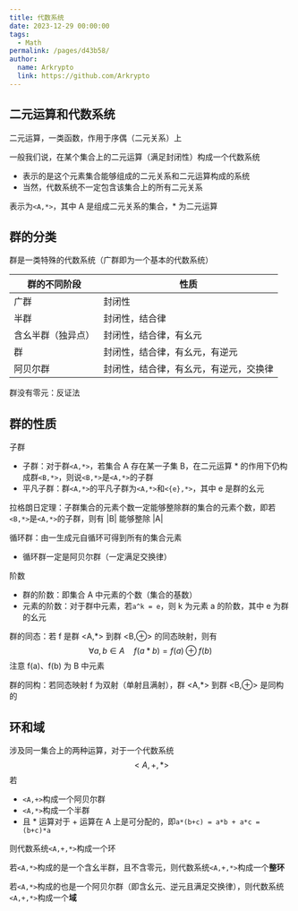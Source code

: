 ```yaml
---
title: 代数系统
date: 2023-12-29 00:00:00
tags: 
  - Math
permalink: /pages/d43b58/
author: 
  name: Arkrypto
  link: https://github.com/Arkrypto
---
```


## 二元运算和代数系统

二元运算，一类函数，作用于序偶（二元关系）上

一般我们说，在某个集合上的二元运算（满足封闭性）构成一个代数系统

- 表示的是这个元素集合能够组成的二元关系和二元运算构成的系统
- 当然，代数系统不一定包含该集合上的所有二元关系

表示为`<A,*>`，其中 A 是组成二元关系的集合，* 为二元运算

## 群的分类

群是一类特殊的代数系统（广群即为一个基本的代数系统）

| 群的不同阶段       | 性质                                   |
| ------------------ | -------------------------------------- |
| 广群               | 封闭性                                 |
| 半群               | 封闭性，结合律                         |
| 含幺半群（独异点） | 封闭性，结合律，有幺元                 |
| 群                 | 封闭性，结合律，有幺元，有逆元         |
| 阿贝尔群           | 封闭性，结合律，有幺元，有逆元，交换律 |

群没有零元：反证法

## 群的性质

子群

- 子群：对于群`<A,*>`，若集合 A 存在某一子集 B，在二元运算 * 的作用下仍构成群`<B,*>`，则说`<B,*>`是`<A,*>`的子群
- 平凡子群：群`<A,*>`的平凡子群为`<A,*>`和`<{e},*>`，其中 e 是群的幺元

拉格朗日定理：子群集合的元素个数一定能够整除群的集合的元素个数，即若`<B,*>`是`<A,*>`的子群，则有 |B| 能够整除 |A|

循环群：由一生成元自循环可得到所有的集合元素

- 循环群一定是阿贝尔群（一定满足交换律）

阶数

- 群的阶数：即集合 A 中元素的个数（集合的基数）
- 元素的阶数：对于群中元素，若`a^k = e`，则 k 为元素 a 的阶数，其中 e 为群的幺元

群的同态：若 f 是群 <A,*> 到群 <B,⊕> 的同态映射，则有
$$
\forall a,b\in A\quad f(a*b) = f(a)⊕f(b)
$$
注意 f(a)、f(b) 为 B 中元素

群的同构：若同态映射 f 为双射（单射且满射），群 <A,*> 到群 <B,⊕> 是同构的

## 环和域

涉及同一集合上的两种运算，对于一个代数系统
$$
<A,+,*>
$$
若

- `<A,+>`构成一个阿贝尔群
- `<A,*>`构成一个半群
- 且 * 运算对于 + 运算在 A 上是可分配的，即`a*(b+c) = a*b + a*c = (b+c)*a`

则代数系统`<A,+,*>`构成一个环

若`<A,*>`构成的是一个含幺半群，且不含零元，则代数系统`<A,+,*>`构成一个**整环**

若`<A,*>`构成的也是一个阿贝尔群（即含幺元、逆元且满足交换律），则代数系统`<A,+,*>`构成一个**域**
